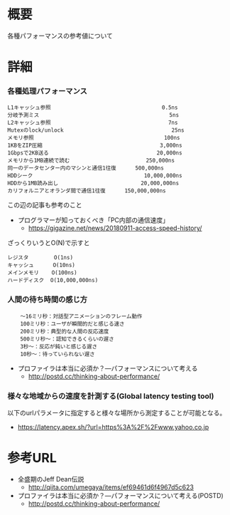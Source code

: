 # 概要
各種パフォーマンスの参考値について

# 詳細
### 各種処理パフォーマンス
```
L1キャッシュ参照                                   0.5ns
分岐予測ミス                                         5ns
L2キャッシュ参照                                     7ns
Mutexのlock/unlock                                  25ns
メモリ参照                                         100ns
1KBをZIP圧縮                                     3,000ns
1Gbpsで2KB送る                                  20,000ns
メモリから1MB連続で読む                        250,000ns
同一のデータセンター内のマシンと通信1往復      500,000ns
HDDシーク                                   10,000,000ns
HDDから1MB読み出し                          20,000,000ns
カリフォルニアとオランダ間で通信1往復      150,000,000ns
```

この辺の記事も参考のこと
- プログラマーが知っておくべき「PC内部の通信速度」
  - https://gigazine.net/news/20180911-access-speed-history/

ざっくりいうとO(N)で示すと
```
レジスタ        O(1ns)
キャッシュ      O(10ns)
メインメモリ    O(100ns)
ハードディスク  O(10,000,000ns)
```

### 人間の待ち時間の感じ方
```
    〜16ミリ秒：対話型アニメーションのフレーム動作
    100ミリ秒：ユーザが瞬間的だと感じる速さ
    200ミリ秒：典型的な人間の反応速度
    500ミリ秒〜：認知できるくらいの遅さ
    3秒〜：反応が鈍いと感じる遅さ
    10秒〜：待っていられない遅さ
```

- プロファイラは本当に必須か？―パフォーマンスについて考える
  - http://postd.cc/thinking-about-performance/


### 様々な地域からの速度を計測する(Global latency testing tool)
以下のurlパラメータに指定すると様々な場所から測定することが可能となる。
- https://latency.apex.sh/?url=https%3A%2F%2Fwww.yahoo.co.jp

# 参考URL
- 全盛期のJeff Dean伝説
  - http://qiita.com/umegaya/items/ef69461d6f4967d5c623
- プロファイラは本当に必須か？―パフォーマンスについて考える(POSTD)
  - http://postd.cc/thinking-about-performance/
